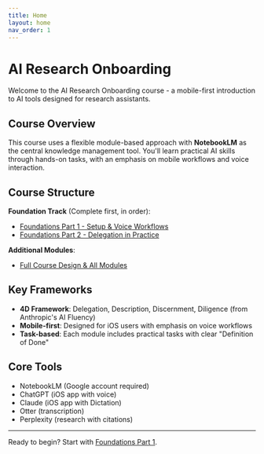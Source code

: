 ```yaml
---
title: Home
layout: home
nav_order: 1
---
```


# AI Research Onboarding

Welcome to the AI Research Onboarding course - a mobile-first introduction to AI tools designed for research assistants.

## Course Overview

This course uses a flexible module-based approach with **NotebookLM** as the central knowledge management tool. You'll learn practical AI skills through hands-on tasks, with an emphasis on mobile workflows and voice interaction.

## Course Structure

**Foundation Track** (Complete first, in order):
- [Foundations Part 1 - Setup & Voice Workflows](Module%20-%20Foundations%20Part%201%20-%20Setup%20&%20Voice%20Workflows.html)
- [Foundations Part 2 - Delegation in Practice](Module%20-%20Foundations%20Part%202%20-%20Delegation%20in%20Practice.html)

**Additional Modules**:
- [Full Course Design & All Modules](Onboarding%20Research%20and%20Orientation%20(AI).html)

## Key Frameworks

- **4D Framework**: Delegation, Description, Discernment, Diligence (from Anthropic's AI Fluency)
- **Mobile-first**: Designed for iOS users with emphasis on voice workflows
- **Task-based**: Each module includes practical tasks with clear "Definition of Done"

## Core Tools

- NotebookLM (Google account required)
- ChatGPT (iOS app with voice)
- Claude (iOS app with Dictation)
- Otter (transcription)
- Perplexity (research with citations)

---

Ready to begin? Start with [Foundations Part 1](Module%20-%20Foundations%20Part%201%20-%20Setup%20&%20Voice%20Workflows.html).
